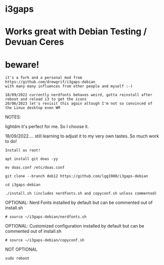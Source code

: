 # i3gaps
# Works great with Debian Testing / Devuan Ceres

# beware!

```
it's a fork and a personal mod from https://github.com/drewgrif/i3gaps-debian 
with many many influences from other people and myself :-) 

18/09/2022 currently nerdfonts behaves weird, gotta reinstall after reboot and reload i3 to get the icons
20/06/2023 let's revisit this again altough I'm not so convinced of the Linux desktop even WM
```

NOTES:

lightdm it's perfect for me. So I choose it.

18/09/2022.... still learning to adjust it to my very own tastes. So much work to do!

```
Install as root!

apt install git doas -yy

mv doas.conf /etc/doas.conf

git clone --branch deb12 https://github.com/lgg1980/i3gaps-debian

cd i3gaps-debian

./install.sh (includes nerdfonts.sh and copyconf.sh unless commented)
```

OPTIONAL:
Nerd Fonts installed by default but can be commented out of install.sh
```
# source ~/i3gaps-debian/nerdfonts.sh
```
OPTIONAL:
Customized configuration installed by default but can be commented out of install.sh
```
# source ~/i3gaps-debian/copyconf.sh
```
NOT OPTIONAL
```
sudo reboot
```
